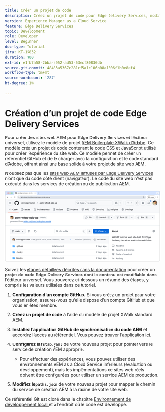 ```yaml
---
title: Créer un projet de code
description: Créez un projet de code pour Edge Delivery Services, modifiable à l’aide de l’éditeur universel.
version: Experience Manager as a Cloud Service
feature: Edge Delivery Services
topic: Development
role: Developer
level: Beginner
doc-type: Tutorial
jira: KT-15832
duration: 900
exl-id: e1fb7a58-2bba-4952-ad53-53ecf80836db
source-git-commit: 48433a5367c281cf5a1c106b08a1306f1b0e8ef4
workflow-type: tm+mt
source-wordcount: '287'
ht-degree: 1%

---
```


# Création d’un projet de code Edge Delivery Services

Pour créer des sites web AEM pour Edge Delivery Services et l’éditeur universel, utilisez le modèle de projet [AEM Boilerplate XWalk d’Adobe](https://github.com/adobe-rnd/aem-boilerplate-xwalk). Ce modèle crée un projet de code contenant le code CSS et JavaScript utilisé pour créer l’expérience du site web. Ce modèle permet de créer un référentiel GitHub et de le charger avec la configuration et le code standard d’Adobe, offrant ainsi une base solide à votre projet de site web AEM.

N’oubliez pas que les [sites web AEM diffusés par Edge Delivery Services](https://experienceleague.adobe.com/fr/docs/experience-manager-learn/sites/edge-delivery-services/overview) n’ont que du code côté client (navigateur). Le code du site web n’est pas exécuté dans les services de création ou de publication AEM.

![Nouveau projet Edge Delivery Services](./assets/1-new-project/new-project.png)

Suivez les [étapes détaillées décrites dans la documentation](https://experienceleague.adobe.com/fr/docs/experience-manager-cloud-service/content/edge-delivery/wysiwyg-authoring/edge-dev-getting-started#create-github-project) pour créer un projet de code Edge Delivery Services dont le contenu est modifiable dans l’éditeur universel.  Vous trouverez ci-dessous un résumé des étapes, y compris les valeurs utilisées dans ce tutoriel.

1. **Configuration d’un compte GitHub.** Si vous créez un projet pour votre organisation, assurez-vous qu’elle dispose d’un compte GitHub et que vous en êtes membre.
2. **Créez un projet de code** à l’aide du modèle de projet XWalk standard [AEM](https://github.com/adobe-rnd/aem-boilerplate-xwalk).
3. **Installez l’application GitHub de synchronisation du code AEM** et accordez l’accès au référentiel. Vous pouvez trouver l’application [ ici](https://github.com/apps/aem-code-sync).
4. **Configurez la`fstab.yaml`** de votre nouveau projet pour pointer vers le service de création AEM approprié.

   * Pour effectuer des expériences, vous pouvez utiliser des environnements AEM as a Cloud Service inférieurs (évaluation ou développement), mais les implémentations de sites web réels doivent être configurées pour utiliser un service AEM de production.

5. **Modifiez le`paths.json`** de votre nouveau projet pour mapper le chemin du service de création AEM à la racine de votre site web.

Ce référentiel Git est cloné dans le chapitre [ Environnement de développement local ](https://experienceleague.adobe.com/fr/docs/experience-manager-learn/sites/edge-delivery-services/developing/universal-editor/3-local-development-environment) et à l’endroit où le code est développé.
